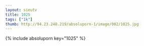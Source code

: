 ```yaml
--- 
layout: sieutv
title: 1025
tags: ["1k"]
thumb: http://94.23.248.219/absoluporn-1/image/002/1025.jpg
---
```

{% include absoluporn key="1025" %} 
